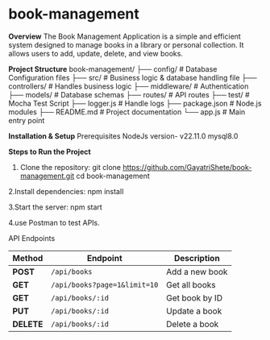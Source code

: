 # book-management

**Overview**
The Book Management Application is a simple and efficient system designed to manage books in a library or personal collection. It allows users to add, update, delete, and view books.

**Project Structure**
book-management/
├── config/           # Database Configuration files
├── src/              # Business logic & database handling file
  ├── controllers/    # Handles business logic
  ├── middleware/     # Authentication
  ├── models/         # Database schemas
  ├── routes/         # API routes
├── test/            # Mocha Test Script
├── logger.js     # Handle logs
├── package.json     # Node.js modules
├── README.md        # Project documentation
└── app.js           # Main entry point

**Installation & Setup**
Prerequisites
NodeJs version- v22.11.0
mysql8.0

**Steps to Run the Project**
1. Clone the repository:
git clone https://github.com/GayatriShete/book-management.git
cd book-management

2.Install dependencies:
npm install

3.Start the server:
npm start

4.use Postman to test APIs.

API Endpoints

| Method     | Endpoint                     | Description     |
|------------|------------------------------|-----------------|
| **POST**   | `/api/books`                 | Add a new book  |
| **GET**    | `/api/books?page=1&limit=10` | Get all books   |
| **GET**    | `/api/books/:id`             | Get book by ID  |
| **PUT**    | `/api/books/:id`             | Update a book   |
| **DELETE** | `/api/books/:id`             | Delete a book   |
